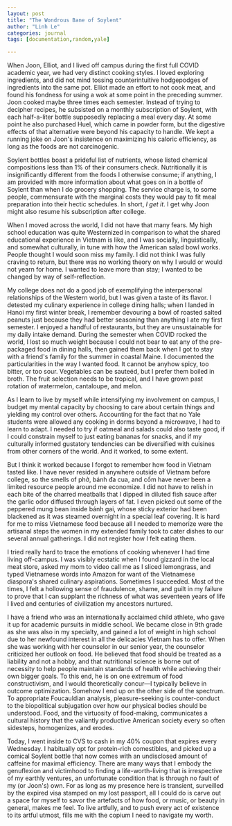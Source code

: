 ```yaml
---
layout: post
title: "The Wondrous Bane of Soylent"
author: "Linh Le"
categories: journal
tags: [documentation,random,yale]

---
```


When Joon, Elliot, and I lived off campus during the first full COVID academic year, we had very distinct cooking styles. I loved exploring ingredients, and did not mind tossing counterintuitive hodgepodges of ingredients into the same pot. Elliot made an effort to not cook meat, and found his fondness for using a wok at some point in the preceding summer. Joon cooked maybe three times each semester. Instead of trying to decipher recipes, he subsisted on a monthly subscription of Soylent, with each half-a-liter bottle supposedly replacing a meal every day. At some point he also purchased Huel, which came in powder form, but the digestive effects of that alternative were beyond his capacity to handle. We kept a running joke on Joon's insistence on maximizing his caloric efficiency, as long as the foods are not carcinogenic.

Soylent bottles boast a prideful list of nutrients, whose listed chemical compositions less than 1% of their consumers check. Nutritionally it is insignificantly different from the foods I otherwise consume; if anything, I am provided with more information about what goes on in a bottle of Soylent than when I do grocery shopping. The service charge is, to some people, commensurate with the marginal costs they would pay to fit meal preparation into their hectic schedules. In short, <em>I get it</em>. I get why Joon might also resume his subscription after college.

When I moved across the world, I did not have that many fears. My high school education was quite Westernized in comparison to what the shared educational experience in Vietnam is like, and I was socially, linguistically, and somewhat culturally, in tune with how the American salad bowl works. People thought I would soon miss my family. I did not think I was fully craving to return, but there was no working theory on why I would or would not yearn for home. I wanted to leave more than stay; I wanted to be changed by way of self-reflection.

My college does not do a good job of exemplifying the interpersonal relationships of the Western world, but I was given a taste of its flavor. I detested my culinary experience in college dining halls; when I landed in Hanoi my first winter break, I remember devouring a bowl of roasted salted peanuts just because they had better seasoning than anything I ate my first semester. I enjoyed a handful of restaurants, but they are unsustainable for my daily intake demand. During the semester when COVID rocked the world, I lost so much weight because I could not bear to eat any of the pre-packaged food in dining halls, then gained them back when I got to stay with a friend's family for the summer in coastal Maine. I documented the particularities in the way I wanted food. It cannot be anyhow spicy, too bitter, or too sour. Vegetables can be sauteéd, but I prefer them boiled in broth. The fruit selection needs to be tropical, and I have grown past rotation of watermelon, cantaloupe, and melon.

As I learn to live by myself while intensifying my involvement on campus, I budget my mental capacity by choosing to care about certain things and yielding my control over others. Accounting for the fact that no Yale students were allowed any cooking in dorms beyond a microwave, I had to learn to adapt. I needed to try if oatmeal and salads could also taste good, if I could constrain myself to just eating bananas for snacks, and if my culturally informed gustatory tendencies can be diversified with cuisines from other corners of the world. And it worked, to some extent.

But I think it worked because I forgot to remember how food in Vietnam tasted like. I have never resided in anywhere outside of Vietnam before college, so the smells of phở, bánh đa cua, and cốm have never been a limited resource people around me economize. I did not have to relish in each bite of the charred meatballs that I dipped in diluted fish sauce after the garlic odor diffused through layers of fat. I even picked out some of the peppered mung bean inside bánh gai, whose sticky exterior had been blackened as it was steamed overnight in a special leaf covering. It is hard for me to miss Vietnamese food because all I needed to memorize were the artisanal steps the women in my extended family took to cater dishes to our several annual gatherings. I did not register how I felt eating them.

I tried really hard to trace the emotions of cooking whenever I had time living off-campus. I was visibly ecstatic when I found gizzard in the local meat store, asked my mom to video call me as I sliced lemongrass, and typed Vietnamese words into Amazon for want of the Vietnamese diaspora's shared culinary aspirations. Sometimes I succeeded. Most of the times, I felt a hollowing sense of fraudulence, shame, and guilt in my failure to prove that I can supplant the richness of what was seventeen years of life I lived and centuries of civilization my ancestors nurtured.

I have a friend who was an internationally acclaimed child athlete, who gave it up for academic pursuits in middle school. We became close in 9th grade as she was also in my specialty, and gained a lot of weight in high school due to her newfound interest in all the delicacies Vietnam has to offer. When she was working with her counselor in our senior year, the counselor criticized her outlook on food. He believed that food should be treated as a liability and not a hobby, and that nutritional science is borne out of necessity to help people maintain standards of health while achieving their own bigger goals. To this end, he is on one extremum of food constructivism, and I would theoretically concur—I typically believe in outcome optimization. Somehow I end up on the other side of the spectrum. To appropriate Foucauldian analysis, pleasure-seeking is counter-conduct to the biopolitical subjugation over how our physical bodies should be understood. Food, and the virtuosity of food-making, communicates a cultural history that the valiantly productive American society every so often sidesteps, homogenizes, and erodes.

Today, I went inside to CVS to cash in my 40% coupon that expires every Wednesday. I habitually opt for protein-rich comestibles, and picked up a comical Soylent bottle that now comes with an undisclosed amount of caffeine for maximal efficiency. There are many ways that I embody the genuflexion and victimhood to finding a life-worth-living that is irrespective of my earthly ventures, an unfortunate condition that is through no fault of my (or Joon's) own. For as long as my presence here is transient, surveilled by the expired visa stamped on my lost passport, all I could do is carve out a space for myself to savor the artefacts of how food, or music, or beauty in general, makes me feel. To live artfully, and to push every act of existence to its artful utmost, fills me with the copium I need to navigate my worth.